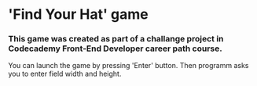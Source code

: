  # 'Find Your Hat' game
 
 ### This game was created as part of a challange project in Codecademy Front-End Developer career path course.
 
 You can launch the game by pressing 'Enter' button. Then programm asks you to enter field width and height. 
